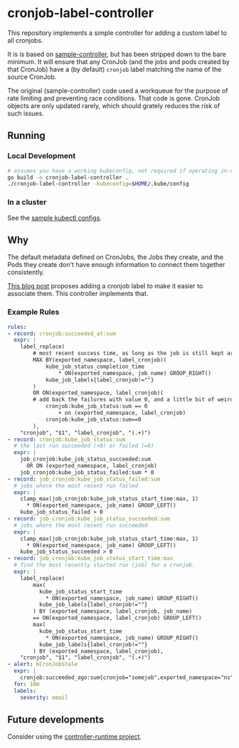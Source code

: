 # cronjob-label-controller

This repository implements a simple controller for adding a custom label to all cronjobs.

It is is based on
[sample-controller](https://github.com/kubernetes/sample-controller), but has
been stripped down to the bare minimum.  It will ensure that any CronJob (and
the jobs and pods created by that CronJob) have a (by default) `cronjob` label
matching the name of the source CronJob.

The original (sample-controller) code used a workqueue for the purpose of rate
limiting and preventing race conditions.  That code is gone.  CronJob objects
are only updated rarely, which should grately reduces the risk of such issues.

## Running

### Local Development

```sh
# assumes you have a working kubeconfig, not required if operating in-cluster
go build -o cronjob-label-controller .
./cronjob-label-controller -kubeconfig=$HOME/.kube/config
```

### In a cluster

See the [sample kubectl configs](cronjob-label-controller.yaml).

## Why

The default metadata defined on CronJobs, the Jobs they create, and the Pods
they create don't have enough information to connect them together consistently.

[This blog
post](https://medium.com/@tristan_96324/prometheus-k8s-cronjob-alerts-94bee7b90511)
proposes adding a cronjob label to make it easier to associate them.  This
controller implements that.

### Example Rules

```yaml
rules:
- record: cronjob:succeeded_at:sum
  expr: |
    label_replace(
        # most recent success time, as long as the job is still kept around in k8s
        MAX BY(exported_namespace, label_cronjob)(
            kube_job_status_completion_time
                * ON(exported_namespace, job_name) GROUP_RIGHT()
            kube_job_labels{label_cronjob!=""}
        )
        OR ON(exported_namespace, label_cronjob)(
        # add back the failures with value 0, and a little bit of weirdness to limit labels
            cronjob:kube_job_status:sum == 0
                + on (exported_namespace, label_cronjob)
            cronjob:kube_job_status:sum==0
        ),
    "cronjob", "$1", "label_cronjob", "(.+)")
- record: cronjob:kube_job_status:sum
  # the last run succeeded (>0) or failed (=0)
  expr: |
    job_cronjob:kube_job_status_succeeded:sum
      OR ON (exported_namespace, label_cronjob)
    job_cronjob:kube_job_status_failed:sum * 0
- record: job_cronjob:kube_job_status_failed:sum
  # jobs where the most recent run failed
  expr: |
    clamp_max(job_cronjob:kube_job_status_start_time:max, 1)
      * ON(exported_namespace, job_name) GROUP_LEFT()
    kube_job_status_failed > 0
- record: job_cronjob:kube_job_status_succeeded:sum
  # jobs where the most recent run succeeded
  expr: |
    clamp_max(job_cronjob:kube_job_status_start_time:max, 1)
      * ON(exported_namespace, job_name) GROUP_LEFT()
    kube_job_status_succeeded > 0
- record: job_cronjob:kube_job_status_start_time:max
  # find the most recently started run (job) for a cronjob.
  expr: |
    label_replace(
        max(
          kube_job_status_start_time
            * ON(exported_namespace, job_name) GROUP_RIGHT()
          kube_job_labels{label_cronjob!=""}
        ) BY (exported_namespace, label_cronjob, job_name)
        == ON(exported_namespace, label_cronjob) GROUP_LEFT()
        max(
          kube_job_status_start_time
            * ON(exported_namespace, job_name) GROUP_RIGHT()
          kube_job_labels{label_cronjob!=""}
        ) BY (exported_namespace, label_cronjob),
    "cronjob", "$1", "label_cronjob", "(.+)")
- alert: KCronJobStale
  expr: |
    cronjob:succeeded_ago:sum{cronjob="somejob",exported_namespace="ns"} > 86400
  for: 10m
  labels:
    severity: email
```

## Future developments

Consider using the [controller-runtime project](https://github.com/kubernetes-sigs/controller-runtime).
